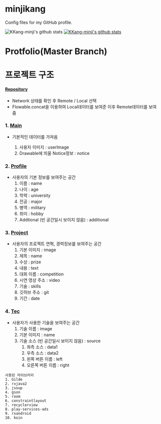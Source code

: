 # minjikang
Config files for my GitHub profile.

![KKang-minji's github stats](https://github-readme-stats.vercel.app/api?username=KKang-minji&show_icons=true)
[![KKang-minji's github stats](https://github-readme-stats.vercel.app/api/top-langs/?username=KKang-minji&show_icons=true&hide_border=true&title_color=004386&icon_color=004386&layout=compact)](https://github.com/KKang-minji)

# Protfolio(Master Branch)

   # 프로젝트 구조

   #### [Repository](https://github.com/zojae031/Portfolio/tree/master/app/src/main/java/zojae031/portfolio/data)

   - Network 상태를 확인 후 Remote / Local 선택
   - Flowable.concat을 이용하여 Local데이터를 보여준 이후 Remote데이터를 보여줌
   

### 1. [Main](https://github.com/zojae031/Portfolio/tree/master/app/src/main/java/zojae031/portfolio/main)

 - 기본적인 데이터를 가져옴
 
   1. 사용자 이미지 : userImage
   2. Drawable에 띄울 Notice정보 : notice

### 2. [Profile](https://github.com/zojae031/Portfolio/tree/master/app/src/main/java/zojae031/portfolio/profile)

- 사용자의 기본 정보를 보여주는 공간
  1. 이름 : name
  2. 나이 : age
  3. 학력 : university
  4. 전공 : major
  5. 병역 : military
  6. 취미 : hobby
  7. Addtional (빈 공간일시 보이지 않음) : additional

### 3. [Project](https://github.com/zojae031/Portfolio/tree/master/app/src/main/java/zojae031/portfolio/project)  

- 사용자의 프로젝트 연혁, 경력정보를 보여주는 공간
  1. 기본 이미지 : image
  2. 제목 : name
  3. 수상 : prize
  4. 내용 : text
  5. 대회 이름 : competition
  6. 시연 영상 주소 : video
  7. 기술 : skills
  8. 깃허브 주소 : git
  9. 기간 : date

### 4. [Tec](https://github.com/zojae031/Portfolio/tree/master/app/src/main/java/zojae031/portfolio/tec)

- 사용자가 사용한 기술을 보여주는 공간
  1. 기술 이름 : image
  2. 기본 이미지 : name
  3. 기술 소스 (빈 공간일시 보이지 않음) : source
     1. 좌측 소스 : data1
     2. 우측 소스 : data2
     3. 왼쪽 버튼 이름 : left
     4. 오른쪽 버튼 이름 : right

```
사용된 라이브러리
1. Gilde
2. rxjava2
3. jsoup
4. gson
5. room
6. constraintlayout
7. recyclerview
8. play-services-ads
9. rxandroid
10. koin

```
